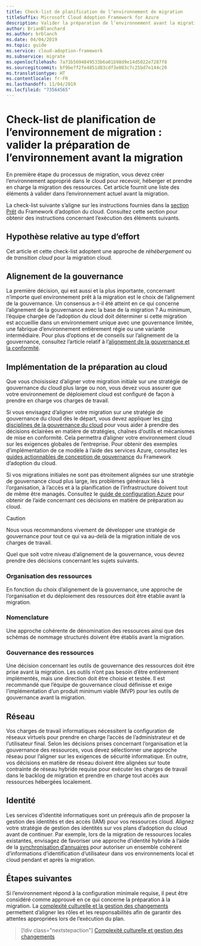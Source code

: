 ```yaml
---
title: Check-list de planification de l’environnement de migration
titleSuffix: Microsoft Cloud Adoption Framework for Azure
description: Valider la préparation de l’environnement avant la migration
author: BrianBlanchard
ms.author: brblanch
ms.date: 04/04/2019
ms.topic: guide
ms.service: cloud-adoption-framework
ms.subservice: migrate
ms.openlocfilehash: 7a71b5694849533b6a01b98d9e14d5022e7287f8
ms.sourcegitcommit: bf9be7f2fe4851d83cdf3e083c7c25bd7e144c20
ms.translationtype: HT
ms.contentlocale: fr-FR
ms.lasthandoff: 11/04/2019
ms.locfileid: "73564565"
---
```

# <a name="migration-environment-planning-checklist-validate-environmental-readiness-prior-to-migration"></a>Check-list de planification de l’environnement de migration : valider la préparation de l’environnement avant la migration

En première étape du processus de migration, vous devez créer l’environnement approprié dans le cloud pour recevoir, héberger et prendre en charge la migration des ressources. Cet article fournit une liste des éléments à valider dans l’environnement actuel avant la migration.

La check-list suivante s’aligne sur les instructions fournies dans la [section Prêt](../../../ready/index.md) du Framework d’adoption du cloud. Consultez cette section pour obtenir des instructions concernant l’exécution des éléments suivants.

## <a name="effort-type-assumption"></a>Hypothèse relative au type d’effort

Cet article et cette check-list adoptent une approche de _réhébergement_ ou de _transition cloud_ pour la migration cloud.

## <a name="governance-alignment"></a>Alignement de la gouvernance

La première décision, qui est aussi et la plus importante, concernant n’importe quel environnement prêt à la migration est le choix de l’alignement de la gouvernance. Un consensus a-t-il été atteint en ce qui concerne l’alignement de la gouvernance avec la base de la migration ? Au minimum, l’équipe chargée de l’adoption du cloud doit déterminer si cette migration est accueillie dans un environnement unique avec une gouvernance limitée, une fabrique d’environnement entièrement régie ou une variante intermédiaire. Pour plus d’options et de conseils sur l’alignement de la gouvernance, consultez l’article relatif à l’[alignement de la gouvernance et la conformité](../../expanded-scope/governance-or-compliance.md).

## <a name="cloud-readiness-implementation"></a>Implémentation de la préparation au cloud

Que vous choisissiez d’aligner votre migration initiale sur une stratégie de gouvernance du cloud plus large ou non, vous devez vous assurer que votre environnement de déploiement cloud est configuré de façon à prendre en charge vos charges de travail.

Si vous envisagez d’aligner votre migration sur une stratégie de gouvernance du cloud dès le départ, vous devez appliquer les [cinq disciplines de la gouvernance du cloud](../../../govern/governance-disciplines.md) pour vous aider à prendre des décisions éclairées en matière de stratégies, chaînes d’outils et mécanismes de mise en conformité. Cela permettra d’aligner votre environnement cloud sur les exigences globales de l’entreprise. Pour obtenir des exemples d’implémentation de ce modèle à l’aide des services Azure, consultez les [guides actionnables de conception de gouvernance](../../../govern/guides/index.md) du Framework d’adoption du cloud.

Si vos migrations initiales ne sont pas étroitement alignées sur une stratégie de gouvernance cloud plus large, les problèmes généraux liés à l’organisation, à l’accès et à la planification de l’infrastructure doivent tout de même être managés. Consultez le [guide de configuration Azure](../../../ready/azure-setup-guide/index.md) pour obtenir de l’aide concernant ces décisions en matière de préparation au cloud.

> [!CAUTION]
> Nous vous recommandons vivement de développer une stratégie de gouvernance pour tout ce qui va au-delà de la migration initiale de vos charges de travail.

Quel que soit votre niveau d’alignement de la gouvernance, vous devrez prendre des décisions concernant les sujets suivants.

### <a name="resource-organization"></a>Organisation des ressources

En fonction du choix d’alignement de la gouvernance, une approche de l’organisation et du déploiement des ressources doit être établie avant la migration.

### <a name="nomenclature"></a>Nomenclature

Une approche cohérente de dénomination des ressources ainsi que des schémas de nommage structurés doivent être établis avant la migration.

### <a name="resource-governance"></a>Gouvernance des ressources

Une décision concernant les outils de gouvernance des ressources doit être prise avant la migration. Les outils n’ont pas besoin d’être entièrement implémentés, mais une direction doit être choisie et testée. Il est recommandé que l’équipe de gouvernance cloud définisse et exige l’implémentation d’un produit minimum viable (MVP) pour les outils de gouvernance avant la migration.

## <a name="network"></a>Réseau

Vos charges de travail informatiques nécessitent la configuration de réseaux virtuels pour prendre en charge l’accès de l’administrateur et de l’utilisateur final. Selon les décisions prises concernant l’organisation et la gouvernance des ressources, vous devez sélectionner une approche réseau pour l’aligner sur les exigences de sécurité informatique. En outre, vos décisions en matière de réseau doivent être alignées sur toute contrainte de réseau hybride requise pour exécuter les charges de travail dans le backlog de migration et prendre en charge tout accès aux ressources hébergées localement.

## <a name="identity"></a>Identité

Les services d’identité informatiques sont un prérequis afin de proposer la gestion des identités et des accès (IAM) pour vos ressources cloud. Alignez votre stratégie de gestion des identités sur vos plans d’adoption du cloud avant de continuer. Par exemple, lors de la migration de ressources locales existantes, envisagez de favoriser une approche d’identité hybride à l’aide de la [synchronisation d’annuaires](../../../decision-guides/identity/index.md) pour autoriser un ensemble cohérent d’informations d’identification d’utilisateur dans vos environnements local et cloud pendant et après la migration.

## <a name="next-steps"></a>Étapes suivantes

Si l’environnement répond à la configuration minimale requise, il peut être considéré comme approuvé en ce qui concerne la préparation à la migration. La [complexité culturelle et la gestion des changements](./cultural-complexity.md) permettent d’aligner les rôles et les responsabilités afin de garantir des attentes appropriées lors de l’exécution du plan.

> [!div class="nextstepaction"]
> [Complexité culturelle et gestion des changements](./cultural-complexity.md)
